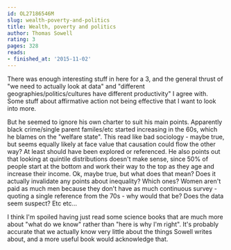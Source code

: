 ```yaml
---
id: OL27186546M
slug: wealth-poverty-and-politics
title: Wealth, poverty and politics
author: Thomas Sowell
rating: 3
pages: 328
reads:
- finished_at: '2015-11-02'
---
```

There was enough interesting stuff in here for a 3, and the general thrust of "we need to actually look at data" and "different geographies/politics/cultures have different productivity" I agree with. Some stuff about affirmative action not being effective that I want to look into more.

But he seemed to ignore his own charter to suit his main points. Apparently black crime/single parent familes/etc started increasing in the 60s, which he blames on the "welfare state". This read like bad sociology - maybe true, but seems equally likely at face value that causation could flow the other way? At least should have been explored or referenced. He also points out that looking at quintile distributions doesn't make sense, since 50% of people start at the bottom and work their way to the top as they age and increase their income. Ok, maybe true, but what does that mean? Does it actually invalidate any points about inequality? Which ones? Women aren't paid as much men because they don't have as much continuous survey - quoting a single reference from the 70s - why would that be? Does the data seem suspect? Etc etc...

I think I'm spoiled having just read some science books that are much more about "what do we know" rather than "here is why I'm right". It's probably accurate that we actually know very little about the things Sowell writes about, and a more useful book would acknowledge that.
